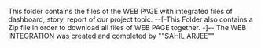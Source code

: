 This folder contains the files of the WEB PAGE with integrated files of dashboard, story, report of our project topic.
--[-This Folder also contains a Zip file in order to download all files of WEB PAGE together. -]--
The WEB INTEGRATION was created and completed by ""SAHIL ARJEE""

